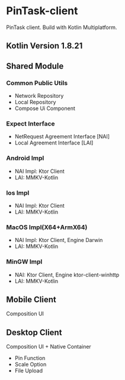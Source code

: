 # PinTask-client

PinTask client. Build with Kotlin Multiplatform.

## Kotlin Version 1.8.21

## Shared Module

### Common Public Utils

- Network Repository
- Local Repository
- Compose Ui Component

### Expect Interface

- NetRequest Agreement Interface [NAI]
- Local Agreement Interface [LAI]

### Android Impl

- NAI Impl: Ktor Client
- LAI: MMKV-Kotlin

### Ios Impl

- NAI Impl: Ktor Client
- LAI: MMKV-Kotlin

### MacOS Impl(X64+ArmX64)

- NAI Impl: Ktor Client, Engine Darwin
- LAI: MMKV-Kotlin

### MinGW Impl

- NAI: Ktor Client, Engine ktor-client-winhttp
- LAI: MMKV-Kotlin

## Mobile Client

Composition UI

## Desktop Client

Composition UI + Native Container

- Pin Function
- Scale Option
- File Upload
